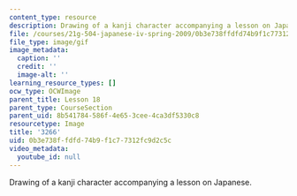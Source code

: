 ```yaml
---
content_type: resource
description: Drawing of a kanji character accompanying a lesson on Japanese.
file: /courses/21g-504-japanese-iv-spring-2009/0b3e738ffdfd74b9f1c77312fc9d2c5c_3266.gif
file_type: image/gif
image_metadata:
  caption: ''
  credit: ''
  image-alt: ''
learning_resource_types: []
ocw_type: OCWImage
parent_title: Lesson 18
parent_type: CourseSection
parent_uid: 8b541784-586f-4e65-3cee-4ca3df5330c8
resourcetype: Image
title: '3266'
uid: 0b3e738f-fdfd-74b9-f1c7-7312fc9d2c5c
video_metadata:
  youtube_id: null
---
```

Drawing of a kanji character accompanying a lesson on Japanese.